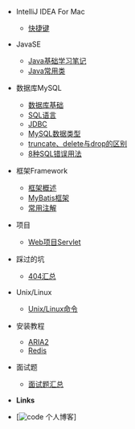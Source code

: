 - IntelliJ IDEA For Mac 

  - [快捷键](Documents/IDEA/快捷键.md)

- JavaSE

  - [Java基础学习笔记](Documents/JavaSE/Java基础学习笔记.md)
  - [Java常用类](Documents/JavaSE/Java常用类.md)


- 数据库MySQL

  - [数据库基础](Documents/MySQL/数据库基础.md)
  - [SQL语言](Documents/MySQL/SQL.md)
  - [JDBC](Documents/MySQL/JDBC.md)
  - [MySQL数据类型](Documents/MySQL/MySQL数据类型.md)
  - [truncate、delete与drop的区别](Documents/MySQL/删除语句的区别.md)
  - [8种SQL错误用法](Documents/MySQL/八种SQL错误用法.md)


- 框架Framework

  - [框架概述](Documents/框架/框架概述.md)
  - [MyBatis框架](Documents/框架/MyBatis框架.md)
  - [常用注解](Documents/框架/常用注解.md)



- 项目

  - [Web项目Servlet](Documents/项目/Web项目Servlet.md)
  
- 踩过的坑

  - [404汇总](Documents/踩过的坑/404汇总.md)

- Unix/Linux 

  - [Unix/Linux命令](Documents/Linux/Linux命令.md)




- 安装教程

  - [ARIA2](Documents/安装教程/aria2.md)
  - [Redis](Documents/安装教程/Redis.md)



- 面试题 

  - [面试题汇总](Documents/面试刷题/面试题汇总.md)







- **Links**
- [![code](https://) 个人博客]